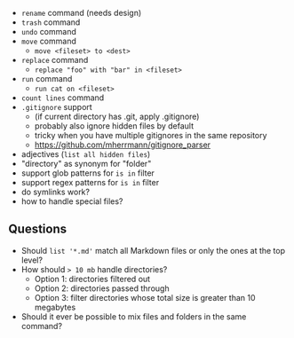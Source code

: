 - `rename` command (needs design)
- `trash` command
- `undo` command
- `move` command
    - `move <fileset> to <dest>`
- `replace` command
    - `replace "foo" with "bar" in <fileset>`
- `run` command
    - `run cat on <fileset>`
- `count lines` command
- `.gitignore` support
    - (if current directory has .git, apply .gitignore)
    - probably also ignore hidden files by default
    - tricky when you have multiple gitignores in the same repository
    - <https://github.com/mherrmann/gitignore_parser>
- adjectives (`list all hidden files`)
- "directory" as synonym for "folder"
- support glob patterns for `is in` filter
- support regex patterns for `is in` filter
- do symlinks work?
- how to handle special files?

## Questions
- Should `list '*.md'` match all Markdown files or only the ones at the top level?
- How should `> 10 mb` handle directories?
    - Option 1: directories filtered out
    - Option 2: directories passed through
    - Option 3: filter directories whose total size is greater than 10 megabytes
- Should it ever be possible to mix files and folders in the same command?
